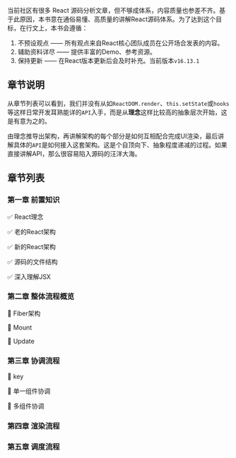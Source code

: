 当前社区有很多 React 源码分析文章，但不够成体系，内容质量也参差不齐。基于此原因，本书意在通俗易懂、高质量的讲解React源码体系。为了达到这个目标，在行文上，本书会遵循：

1. 不预设观点 —— 所有观点来自React核心团队成员在公开场合发表的内容。
2. 辅助资料详尽 —— 提供丰富的Demo、参考资源。
3. 保持更新 —— 在React版本更新后会及时补充。当前版本`v16.13.1`

## 章节说明
从章节列表可以看到，我们并没有从如`ReactDOM.render`、`this.setState`或`hooks`等这样日常开发耳熟能详的`API`入手，而是从**理念**这样比较高的抽象层次开始，这是有意为之的。

由理念推导出架构，再讲解架构的每个部分是如何互相配合完成UI渲染，最后讲解具体的`API`是如何接入这套架构。这是个自顶向下、抽象程度递减的过程。如果直接讲解API，那么很容易陷入源码的汪洋大海。

## 章节列表

### 第一章 前置知识

✅ React理念

✅ 老的React架构

✅ 新的React架构

✅ 源码的文件结构

✅ 深入理解JSX

### 第二章 整体流程概览

:black_square_button: Fiber架构

:black_square_button: Mount

:black_square_button: Update

### 第三章 协调流程

:black_square_button: key

:black_square_button: 单一组件协调

:black_square_button: 多组件协调

### 第四章 渲染流程

### 第五章 调度流程